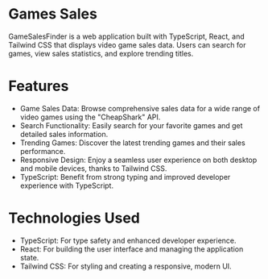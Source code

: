 # Games Sales
GameSalesFinder is a web application built with TypeScript, React, and Tailwind CSS that displays video game sales data. Users can search for games, view sales statistics, and explore trending titles.

# Features
- Game Sales Data: Browse comprehensive sales data for a wide range of video games using the "CheapShark" API.
- Search Functionality: Easily search for your favorite games and get detailed sales information.
- Trending Games: Discover the latest trending games and their sales performance.
- Responsive Design: Enjoy a seamless user experience on both desktop and mobile devices, thanks to Tailwind CSS.
- TypeScript: Benefit from strong typing and improved developer experience with TypeScript.

# Technologies Used
- TypeScript: For type safety and enhanced developer experience.
- React: For building the user interface and managing the application state.
- Tailwind CSS: For styling and creating a responsive, modern UI.
